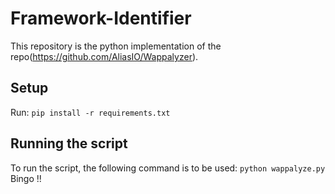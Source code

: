 # Framework-Identifier
This repository is the python implementation of the repo(https://github.com/AliasIO/Wappalyzer). 
## Setup
Run:
`pip install -r requirements.txt`
## Running the script
To run the script, the following command is to be used:
`python wappalyze.py`
Bingo !!
